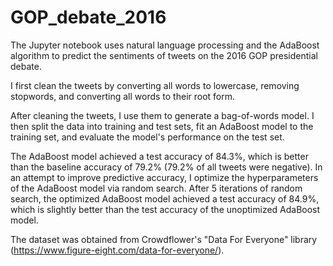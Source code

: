 # GOP_debate_2016

The Jupyter notebook uses natural language processing and the AdaBoost algorithm to predict the sentiments of tweets on the 2016 GOP presidential debate.

I first clean the tweets by converting all words to lowercase, removing stopwords, and converting all words to their root form.

After cleaning the tweets, I use them to generate a bag-of-words model. I then split the data into training and test sets, fit an AdaBoost model to the training set, and evaluate the model's performance on the test set.

The AdaBoost model achieved a test accuracy of 84.3%, which is better than the baseline accuracy of 79.2% (79.2% of all tweets were negative). In an attempt to improve predictive accuracy, I optimize the hyperparameters of the AdaBoost model via random search. After 5 iterations of random search, the optimized AdaBoost model achieved a test accuracy of 84.9%, which is slightly better than the test accuracy of the unoptimized AdaBoost model.

The dataset was obtained from Crowdflower's "Data For Everyone" library (https://www.figure-eight.com/data-for-everyone/).
